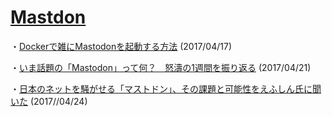# [Mastdon](https://github.com/tootsuite/mastodon)
・[Dockerで雑にMastodonを起動する方法](http://qiita.com/zembutsu/items/fd52a504321dd5d6f0b8) (2017/04/17)

・[いま話題の「Mastodon」って何？　怒濤の1週間を振り返る](http://www.itmedia.co.jp/news/articles/1704/20/news018.html) (2017/04/21)

・[日本のネットを騒がせる「マストドン」、その課題と可能性をえふしん氏に聞いた](http://jp.techcrunch.com/2017/04/20/mastodon/) (2017//04/24)
